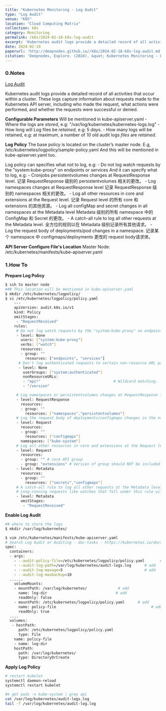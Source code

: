 ```yaml
---
title: "Kubernetes Monitoring - Log Audit"
type: "Log Audit"
venue: "K8S"
location: "Cloud Computing Matrix"
collection: k8s
category: Monitoring
permalink: /k8s/2024-02-18-k8s-log-audit
excerpt: 'Kubernetes audit logs provide a detailed record of all activities that occur within a cluster.'
date: 2024-02-19
paperurl: 'http://deepnodes.github.io//k8s/2024-02-18-k8s-log-audit.md'
citation: 'Deepnodes, Explore. (2024). &quot; Kubernetes Monitoring - Log Audit.&quot; <i>Cloud Computing Matrix</i>. 1(3).'
---
```


### 0.Notes

[Log Audit](https://kubernetes.io/docs/tasks/debug/debug-cluster/audit/)

Kubernetes audit logs provide a detailed record of all activities that occur within a cluster. These logs capture information about requests made to the Kubernetes API server, including who made the request, what actions were performed, and whether the requests were successful or denied.

**Configurable Parameters**
Will be mentioned in kube-apiserver.yaml 
    - Where the logs are *stored*, e.g: "/var/log/kubernetes/kubernetes-logs.log"
    - How long will Log files be *retained*, e.g: 5 *days*.
    - How many logs will be retained, e.g: at maximum, a number of *10* old audit logs *files* are *retained*.

**Log Policy**
The base policy is located on the cluster’s master node. 
E.g, /etc/kubernetes/logpolicy/sample-policy.yaml
    And this will be mentioned in kube-apiserver.yaml too. 

Log policy can specifies what not to log, e.g:
    - Do not log watch requests by the "system:kube-proxy" on endpoints or services
And it can specify what to log, e.g:
    - Cronjobs persistentvolumes changes at RequestResponse level.
	   记录 RequestResponse 级别的 persistentvolumes 相关的更改。
    - Log namespaces changes at RequestResponse level
       记录 RequestResponse 级别的 namespaces 相关的更改。
	- Log all other resources in core and extensions at the Request level.
	   记录 Request level 的所有 core 和 extensions 的其他资源。
	- Log all configMap and secret changes in all namespaces at the Metadata level
       Metadata 级别的所有 namespace 中的 ConfigMap 和 Secret 的更改。
    - A catch-all rule to log all other requests at the Metadata level.
       全方位的规则以在 Metadata 级别记录所有其他请求。
	- Log the request body of deployments/pod changes in a namespace.
	   记录某个 namespace 中 configmaps/deployments 更改的 request body请求体。

**API Server Configure File's Location**
Master Node: /etc/kubernetes/manifests/kube-apiserver.yaml 


### 1.How To

**Prepare Log Policy**
```sh
$ ssh to master node
### This location will be mentioned in kube-apiserver.yaml 
$ mkdir /etc/kubernetes/logpolicy/
$ vi /etc/kubernetes/logpolicy/policy.yaml
    ---
    apiVersion: audit.k8s.io/v1
    kind: Policy
    omitStages:
     - "RequestReceived"
    rules:
     # Do not log watch requests by the "system:kube-proxy" on endpoints or services
     - level: None         
	   users: ["system:kube-proxy"]           
	   verbs: ["watch"] 
	   resources:
	   - group: ""
	     resources: ["endpoints", "services"]
      # Don't log authenticated requests to certain non-resource URL paths.
	  - level: None                              
	    userGroups: ["system:authenticated"]
	    nonResourceURLs:
	    - "api*"                                 # Wildcard matching.
	    - "/version"

     # Log namespaces or persistentvolumes changes at RequestResponse level  
     - level: RequestResponse
       resources:
       - group: ""
         resources: ["namespaces","persistentvolumes"]
     # Log the request body of deployments/configmaps changes in the namespace kube-system.
     - level: Request 
       resources:
       - group: ""
         resources: ["configmaps"]
       namespaces: ["kube-system"]
     # Log all other resources in core and extensions at the Request level.
     - level: Request
       resources:
       - group: "" # core API group
       - group: "extensions" # Version of group should NOT be included.
     - level: Metadata
       resources:
       - group: ""
         resources: ["secrets","configmaps"]
     # A catch-all rule to log all other requests at the Metadata level.
     # Long-running requests like watches that fall under this rule will not generate an autit event in RequestReceived.
     - level: Metadata
       omitStages:
        - "RequestReceived"
```

**Enable Log Audit**
```sh
## where to store the logs
$ mkdir /var/log/kubernetes/

$ vim /etc/kubernetes/manifests/kube-apiserver.yaml 
# Search Log Audit or Auditing - doc-tasks - https://kubernetes.io/docs/tasks/debug/debug-cluster/audit/
spec:
  containers:
  - args:
    - --audit-policy-file=/etc/kubernetes/logpolicy/policy.yaml       # add
    - --audit-log-path=/var/log/kubernetes/audit-logs.log      # add
    - --audit-log-maxage=5                                     # add
    - --audit-log-maxbackup=10 
  ......
    volumeMounts:
    - mountPath: /var/log/kubernetes/              # add
      name: log-dir                               # add
      readOnly: false
    - mountPath: /etc/kubernetes/logpolicy/policy.yaml      # add
      name: policy-file                                           # add
      readOnly: true
  ....
  volumes:
   - hostPath:
      path: /etc/kubernetes/logpolicy/policy.yaml
      type: File
    name: policy-file
    - name: log-dir
    hostPath:
      path: /var/log/kubernetes/
      type: DirectoryOrCreate
```

**Apply Log Policy**

```sh
# restart kubelet
systemctl daemon-reload
systemctl restart kubelet

#k get pods -n kube-system | grep api
cat /var/log/kubernetes/audit-logs.log 
tail -f /var/log/kubernetes/audit-log.log
```
